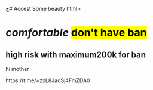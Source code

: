 ج# Accest
Some beauty
html>
<head>
<meta charset="utf–8">
<title>Fc 24 <br>ul &nbs; coin </title>
</head>
<body>
<h1><i>comfortable</i> <mark>don't have ban<mark></h1>
<h2>high risk with <b>maximum200k for ban</b></h2>
<p>hi mother</p>
</mark> 
<href>https://t.me/+zxL8JaqSj4FmZDA0</href>











<html>
